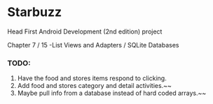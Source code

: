 # Starbuzz
Head First Android Development (2nd edition) project

Chapter 7 / 15 -List Views and Adapters / SQLite Databases

### TODO:
1) Have the food and stores items respond to clicking.
2) Add food and stores category and detail activities.~~
3) Maybe pull info from a database instead of hard coded arrays.~~
